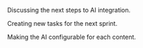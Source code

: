 Discussing the next steps to AI integration.

Creating new tasks for the next sprint.

Making the AI configurable for each content.